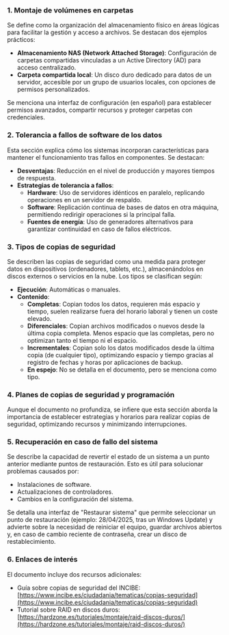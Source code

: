 ### 1. Montaje de volúmenes en carpetas

Se define como la organización del almacenamiento físico en áreas lógicas para facilitar la gestión y acceso a archivos. Se destacan dos ejemplos prácticos:

- **Almacenamiento NAS (Network Attached Storage)**: Configuración de carpetas compartidas vinculadas a un Active Directory (AD) para acceso centralizado.
- **Carpeta compartida local**: Un disco duro dedicado para datos de un servidor, accesible por un grupo de usuarios locales, con opciones de permisos personalizados.

Se menciona una interfaz de configuración (en español) para establecer permisos avanzados, compartir recursos y proteger carpetas con credenciales.

### 2. Tolerancia a fallos de software de los datos

Esta sección explica cómo los sistemas incorporan características para mantener el funcionamiento tras fallos en componentes. Se destacan:

- **Desventajas**: Reducción en el nivel de producción y mayores tiempos de respuesta.
- **Estrategias de tolerancia a fallos**:
    - **Hardware**: Uso de servidores idénticos en paralelo, replicando operaciones en un servidor de respaldo.
    - **Software**: Replicación continua de bases de datos en otra máquina, permitiendo redirigir operaciones si la principal falla.
    - **Fuentes de energía**: Uso de generadores alternativos para garantizar continuidad en caso de fallos eléctricos.

### 3. Tipos de copias de seguridad

Se describen las copias de seguridad como una medida para proteger datos en dispositivos (ordenadores, tablets, etc.), almacenándolos en discos externos o servicios en la nube. Los tipos se clasifican según:

- **Ejecución**: Automáticas o manuales.
- **Contenido**:
    - **Completas**: Copian todos los datos, requieren más espacio y tiempo, suelen realizarse fuera del horario laboral y tienen un coste elevado.
    - **Diferenciales**: Copian archivos modificados o nuevos desde la última copia completa. Menos espacio que las completas, pero no optimizan tanto el tiempo ni el espacio.
    - **Incrementales**: Copian solo los datos modificados desde la última copia (de cualquier tipo), optimizando espacio y tiempo gracias al registro de fechas y horas por aplicaciones de backup.
    - **En espejo**: No se detalla en el documento, pero se menciona como tipo.

### 4. Planes de copias de seguridad y programación

Aunque el documento no profundiza, se infiere que esta sección aborda la importancia de establecer estrategias y horarios para realizar copias de seguridad, optimizando recursos y minimizando interrupciones.

### 5. Recuperación en caso de fallo del sistema

Se describe la capacidad de revertir el estado de un sistema a un punto anterior mediante puntos de restauración. Esto es útil para solucionar problemas causados por:

- Instalaciones de software.
- Actualizaciones de controladores.
- Cambios en la configuración del sistema.

Se detalla una interfaz de "Restaurar sistema" que permite seleccionar un punto de restauración (ejemplo: 28/04/2025, tras un Windows Update) y advierte sobre la necesidad de reiniciar el equipo, guardar archivos abiertos y, en caso de cambio reciente de contraseña, crear un disco de restablecimiento.

### 6. Enlaces de interés

El documento incluye dos recursos adicionales:

- Guía sobre copias de seguridad del INCIBE: [https://www.incibe.es/ciudadania/tematicas/copias-seguridad](https://www.incibe.es/ciudadania/tematicas/copias-seguridad)
- Tutorial sobre RAID en discos duros: [https://hardzone.es/tutoriales/montaje/raid-discos-duros/](https://hardzone.es/tutoriales/montaje/raid-discos-duros/)